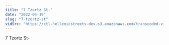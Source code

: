 ```yaml
---
title: "7 Tzortz St-"
date: "2022-04-19"
slug: "7-tzortz-st"
vidSrc: "https://ctl-hellenicstreets-dev.s3.amazonaws.com/transcoded-videos/7%20Tzortz%20St-.mp4"
---
```


7 Tzortz St-
